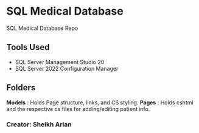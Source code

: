 # SQL Medical Database
SQL Medical Database Repo

## Tools Used
- SQL Server Management Studio 20
- SQL Server 2022 Configuration Manager

## Folders
**Models** : Holds Page structure, links, and CS styling.
**Pages** : Holds cshtml and the respective cs files for adding/editing patient info.

### Creator: Sheikh Arian
